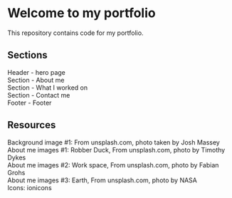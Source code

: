 # Welcome to my portfolio
This repository contains code for my portfolio.

## Sections
Header - hero page   
Section - About me   
Section - What I worked on   
Section - Contact me   
Footer - Footer   

## Resources
Background image #1: From unsplash.com, photo taken by Josh Massey      
About me images #1: Robber Duck, From unsplash.com, photo by Timothy Dykes       
About me images #2: Work space, From unsplash.com, photo by Fabian Grohs   
About me images #3: Earth, From unsplash.com, photo by NASA   
Icons: ionicons